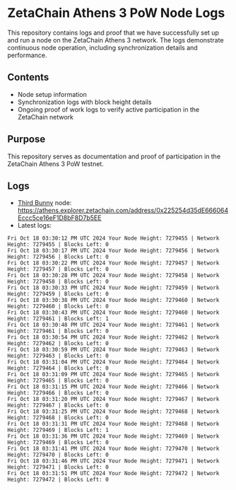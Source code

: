 # ZetaChain Athens 3 PoW Node Logs
This repository contains logs and proof that we have successfully set up and run a node on the ZetaChain Athens 3 network. The logs demonstrate continuous node operation, including synchronization details and performance.

## Contents
- Node setup information
- Synchronization logs with block height details
- Ongoing proof of work logs to verify active participation in the ZetaChain network

## Purpose
This repository serves as documentation and proof of participation in the ZetaChain Athens 3 PoW testnet.

## Logs

- [Third Bunny](https://thirdbunny.xyz/) node: https://athens.explorer.zetachain.com/address/0x225254d35dE666064Eccc5ce16eF1D8bF8D7b5EE
- Latest logs:
```
Fri Oct 18 03:30:12 PM UTC 2024 Your Node Height: 7279455 | Network Height: 7279455 | Blocks Left: 0
Fri Oct 18 03:30:17 PM UTC 2024 Your Node Height: 7279456 | Network Height: 7279456 | Blocks Left: 0
Fri Oct 18 03:30:22 PM UTC 2024 Your Node Height: 7279457 | Network Height: 7279457 | Blocks Left: 0
Fri Oct 18 03:30:28 PM UTC 2024 Your Node Height: 7279458 | Network Height: 7279458 | Blocks Left: 0
Fri Oct 18 03:30:33 PM UTC 2024 Your Node Height: 7279459 | Network Height: 7279459 | Blocks Left: 0
Fri Oct 18 03:30:38 PM UTC 2024 Your Node Height: 7279460 | Network Height: 7279460 | Blocks Left: 0
Fri Oct 18 03:30:43 PM UTC 2024 Your Node Height: 7279460 | Network Height: 7279461 | Blocks Left: 1
Fri Oct 18 03:30:48 PM UTC 2024 Your Node Height: 7279461 | Network Height: 7279461 | Blocks Left: 0
Fri Oct 18 03:30:54 PM UTC 2024 Your Node Height: 7279462 | Network Height: 7279462 | Blocks Left: 0
Fri Oct 18 03:30:59 PM UTC 2024 Your Node Height: 7279463 | Network Height: 7279463 | Blocks Left: 0
Fri Oct 18 03:31:04 PM UTC 2024 Your Node Height: 7279464 | Network Height: 7279464 | Blocks Left: 0
Fri Oct 18 03:31:09 PM UTC 2024 Your Node Height: 7279465 | Network Height: 7279465 | Blocks Left: 0
Fri Oct 18 03:31:15 PM UTC 2024 Your Node Height: 7279466 | Network Height: 7279466 | Blocks Left: 0
Fri Oct 18 03:31:20 PM UTC 2024 Your Node Height: 7279467 | Network Height: 7279467 | Blocks Left: 0
Fri Oct 18 03:31:25 PM UTC 2024 Your Node Height: 7279468 | Network Height: 7279468 | Blocks Left: 0
Fri Oct 18 03:31:31 PM UTC 2024 Your Node Height: 7279468 | Network Height: 7279469 | Blocks Left: 1
Fri Oct 18 03:31:36 PM UTC 2024 Your Node Height: 7279469 | Network Height: 7279469 | Blocks Left: 0
Fri Oct 18 03:31:41 PM UTC 2024 Your Node Height: 7279470 | Network Height: 7279470 | Blocks Left: 0
Fri Oct 18 03:31:46 PM UTC 2024 Your Node Height: 7279471 | Network Height: 7279471 | Blocks Left: 0
Fri Oct 18 03:31:51 PM UTC 2024 Your Node Height: 7279472 | Network Height: 7279472 | Blocks Left: 0
```
